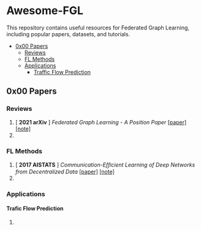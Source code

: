 # Awesome-FGL
This repository contains useful resources for Federated Graph Learning, including popular papers, datasets, and tutorials.

- [0x00 Papers](#0x00-papers)
  - [Reviews](#reviews)
  - [FL Methods](#fl-methods)
  - [Applications](#applications)
    - [Traffic Flow Prediction](#traffic-flow-prediction)
 
## 0x00 Papers

### Reviews

1. [ **2021 arXiv** ] _Federated Graph Learning - A Position Paper_ [[paper]](https://arxiv.org/pdf/2105.11099.pdf) [[note]](https://github.com/sicheng0118/Awesome-FGL/blob/main/Notes/2021-arXiv-Position_Paper_on_FGL.md)
2. 

### FL Methods

1. [ **2017 AISTATS** ] _Communication-Efﬁcient Learning of Deep Networks from Decentralized Data_ [[paper]](http://proceedings.mlr.press/v54/mcmahan17a/mcmahan17a.pdf) [[note]](https://github.com/sicheng0118/Awesome-FGL/blob/main/Notes/2017-AISTATS-FedAvg.md)
2. 
### Applications

#### Trafic Flow Prediction

1. 
